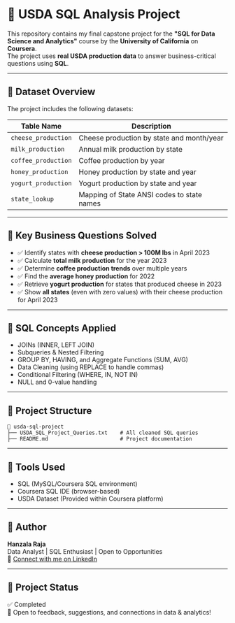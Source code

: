
# 🧠 USDA SQL Analysis Project

This repository contains my final capstone project for the **"SQL for Data Science and Analytics"** course by the **University of California** on **Coursera**.  
The project uses **real USDA production data** to answer business-critical questions using **SQL**.

---

## 📁 Dataset Overview

The project includes the following datasets:

| Table Name           | Description                                      |
|----------------------|--------------------------------------------------|
| `cheese_production`  | Cheese production by state and month/year        |
| `milk_production`    | Annual milk production by state                  |
| `coffee_production`  | Coffee production by year                        |
| `honey_production`   | Honey production by state and year               |
| `yogurt_production`  | Yogurt production by state and year              |
| `state_lookup`       | Mapping of State ANSI codes to state names       |

---

## 📌 Key Business Questions Solved

- ✅ Identify states with **cheese production > 100M lbs** in April 2023
- ✅ Calculate **total milk production** for the year 2023
- ✅ Determine **coffee production trends** over multiple years
- ✅ Find the **average honey production** for 2022
- ✅ Retrieve **yogurt production** for states that produced cheese in 2023
- ✅ Show **all states** (even with zero values) with their cheese production for April 2023

---

## 🔧 SQL Concepts Applied

- JOINs (INNER, LEFT JOIN)
- Subqueries & Nested Filtering
- GROUP BY, HAVING, and Aggregate Functions (SUM, AVG)
- Data Cleaning (using REPLACE to handle commas)
- Conditional Filtering (WHERE, IN, NOT IN)
- NULL and 0-value handling

---

## 📂 Project Structure

```
📁 usda-sql-project
├── USDA_SQL_Project_Queries.txt    # All cleaned SQL queries
├── README.md                       # Project documentation
```

---

## 🚀 Tools Used

- SQL (MySQL/Coursera SQL environment)
- Coursera SQL IDE (browser-based)
- USDA Dataset (Provided within Coursera platform)

---

## 👤 Author

**Hanzala Raja**  
Data Analyst | SQL Enthusiast | Open to Opportunities  
🔗 [Connect with me on LinkedIn](https://www.linkedin.com/in/hanzalaraja/)

---

## 🌟 Project Status

✅ Completed  
📢 Open to feedback, suggestions, and connections in data & analytics!

